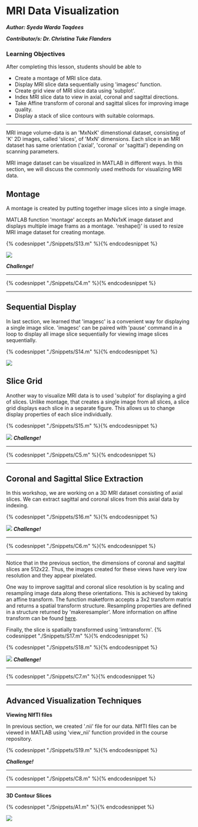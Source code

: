 # MRI Data Visualization 

***Author: Syeda Warda Taqdees***

***Contributor/s: Dr. Christina Tuke Flanders***


### Learning Objectives

After completing this lesson, students should be able to

*   Create a montage of MRI slice data.
*   Display MRI slice data sequentially using 'imagesc' function.
*   Create grid view of MRI slice data using 'subplot'.
*   Index MRI slice data to view in axial, coronal and sagittal directions. 
*   Take Affine transform of coronal and sagittal slices for improving image quality.
*   Display a stack of slice contours with suitable colormaps. 
_______________________________________________________________

MRI image volume-data is an 'MxNxK' dimenstional dataset, consisting of 'K' 2D images, called 'slices', of 'MxN' dimensions. Each slice in an MRI dataset has same orientation ('axial', 'coronal' or 'sagittal') depending on scanning parameters. 

MRI image dataset can be visualized in MATLAB in different ways. In this section, we will discuss the commonly used methods for visualizing MRI data. 


## Montage
A montage is created by putting together image slices into a single image. 

MATLAB function 'montage' accepts an MxNx1xK image dataset and displays multiple image frams as a montage. 'reshape()' is used to resize MRI image dataset for creating montage.

{% codesnippet "./Snippets/S13.m" %}{% endcodesnippet %}

![](./BookImages/mriMontage.jpg)

***Challenge!***
_________________________________________________________________
{% codesnippet "./Snippets/C4.m" %}{% endcodesnippet %}
_________________________________________________________________


## Sequential Display

In last section, we learned that 'imagesc' is a convenient way for displaying a single image slice. 'imagesc' can be paired with 'pause' command in a loop to display all image slice sequentially for viewing image slices sequentially.

{% codesnippet "./Snippets/S14.m" %}{% endcodesnippet %}

![](./BookImages/mriSliceGIF.gif)


## Slice Grid

Another way to visualize MRI data is to used 'subplot' for displaying a gird of slices. Unlike montage, that creates a single image from all slices, a slice grid displays each slice in a separate figure. This allows us to change display properties of each slice individually. 

{% codesnippet "./Snippets/S15.m" %}{% endcodesnippet %}

![](./BookImages/mriSubplot.jpg)
***Challenge!***
_________________________________________________________________
{% codesnippet "./Snippets/C5.m" %}{% endcodesnippet %}
_________________________________________________________________


## Coronal and Sagittal Slice Extraction

In this workshop, we are working on a 3D MRI dataset consisting of axial slices. We can extract sagittal and coronal slices from this axial data by indexing. 

{% codesnippet "./Snippets/S16.m" %}{% endcodesnippet %}

![](./BookImages/mriSliceView.jpg)
***Challenge!***
_________________________________________________________________
{% codesnippet "./Snippets/C6.m" %}{% endcodesnippet %}
_________________________________________________________________
 Notice that in the previous section, the dimensions of coronal and sagittal slices are 512x22. Thus, the images created for these views have very low resolution and they appear pixelated. 
 
 One way to improve sagittal and coronal slice resolution is by scaling and resampling image data along these orientations. This is achieved by taking an affine transform. The function maketform accepts a 3x2 transform matrix and returns a spatial transform structure. Resampling properties are defined in a structure returned by 'makeresampler'.
More information on affine transform can be found [here](http://homepages.inf.ed.ac.uk/rbf/HIPR2/affine.htm).

Finally, the slice is spatially transformed using 'imtransform'.
{% codesnippet "./Snippets/S17.m" %}{% endcodesnippet %}

{% codesnippet "./Snippets/S18.m" %}{% endcodesnippet %}

![](./BookImages/mriSliceTransformView.jpg)
***Challenge!***
_________________________________________________________________
{% codesnippet "./Snippets/C7.m" %}{% endcodesnippet %}
_________________________________________________________________


## Advanced Visualization Techniques

**Viewing NIfTI files**

In previous section, we created '.nii' file for our data. NIfTI files can be viewed in MATLAB using 'view_nii' function provided in the course repository.

{% codesnippet "./Snippets/S19.m" %}{% endcodesnippet %}

***Challenge!***
_________________________________________________________________
{% codesnippet "./Snippets/C8.m" %}{% endcodesnippet %}
__________________________________________________________________

**3D Contour Slices**



{% codesnippet "./Snippets/A1.m" %}{% endcodesnippet %}

![](./BookImages/BrainSlice.jpg)